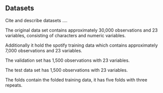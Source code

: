 ## Datasets

Cite and describe datasets ....

The original data set contains approximately 30,000 observations and 23 variables, consisting of characters and numeric variables.

Additionally it hold the spotify training data which contains approximately 7,000 observations and 23 variables.

The validation set has 1,500 observations with 23 variables.

The test data set has 1,500 observations with 23 variables.

The folds contain the folded training data, it has five folds with three repeats.
